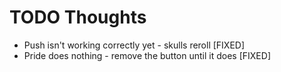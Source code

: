 # TODO Thoughts

* Push isn't working correctly yet - skulls reroll [FIXED]
* Pride does nothing - remove the button until it does [FIXED]
